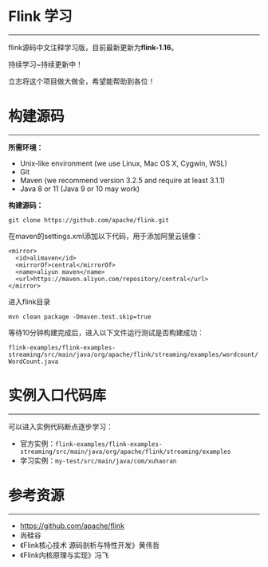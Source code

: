 # Flink 学习

---

<p>flink源码中文注释学习版，目前最新更新为<strong>flink-1.16</strong>。
<p>持续学习~持续更新中！
<p>立志将这个项目做大做全，希望能帮助到各位！

# 构建源码

---

**所需环境：**
* Unix-like environment (we use Linux, Mac OS X, Cygwin, WSL)
* Git
* Maven (we recommend version 3.2.5 and require at least 3.1.1)
* Java 8 or 11 (Java 9 or 10 may work)

**构建源码：**

`
git clone https://github.com/apache/flink.git
`
<p> 在maven的settings.xml添加以下代码，用于添加阿里云镜像：

```
<mirror>
  <id>alimaven</id>
  <mirrorOf>central</mirrorOf>
  <name>aliyun maven</name>
  <url>https://maven.aliyun.com/repository/central</url>
</mirror>
```
<p>进入flink目录

`mvn clean package -Dmaven.test.skip=true`

<p>等待10分钟构建完成后，进入以下文件运行测试是否构建成功：

`flink-examples/flink-examples-streaming/src/main/java/org/apache/flink/streaming/examples/wordcount/WordCount.java`

# 实例入口代码库

---

可以进入实例代码断点逐步学习：
* 官方实例：`flink-examples/flink-examples-streaming/src/main/java/org/apache/flink/streaming/examples`
* 学习实例：`my-test/src/main/java/com/xuhaoran`

# 参考资源

---

*  https://github.com/apache/flink
*  尚硅谷
* 《Flink核心技术 源码剖析与特性开发》黄伟哲
* 《Flink内核原理与实现》冯飞


